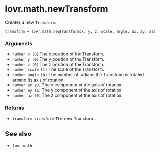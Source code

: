 <!--
category: reference
-->

lovr.math.newTransform
===

Creates a new `Transform`.

    transform = lovr.math.newTransform(x, y, z, scale, angle, ax, ay, az)

### Arguments

- `number x (0)` The x position of the Transform.
- `number y (0)` The y position of the Transform.
- `number z (0)` The z position of the Transform.
- `number scale (1)` The scale of the Transform.
- `number angle (0)` The number of radians the Transform is rotated around its axis of rotation.
- `number ax (0)` The x component of the axis of rotation.
- `number ay (1)` The y component of the axis of rotation.
- `number az (0)` The z component of the axis of rotation.

### Returns

- `Transform transform` The new Transform.

See also
---

- `lovr.math`
